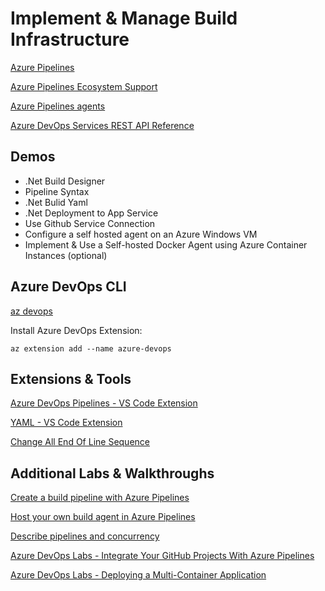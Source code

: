 # Implement & Manage Build Infrastructure

[Azure Pipelines](https://docs.microsoft.com/en-us/azure/devops/pipelines/get-started/key-pipelines-concepts?view=azure-devops)

[Azure Pipelines Ecosystem Support](https://docs.microsoft.com/en-us/azure/devops/pipelines/ecosystems/ecosystems?view=azure-devops)

[Azure Pipelines agents](https://docs.microsoft.com/en-us/azure/devops/pipelines/agents/agents?view=azure-devops&tabs=browser)

[Azure DevOps Services REST API Reference](https://docs.microsoft.com/en-us/rest/api/azure/devops/?view=azure-devops-rest-6.1)

## Demos

-   .Net Build Designer
-   Pipeline Syntax
-   .Net Bulid Yaml
-   .Net Deployment to App Service
-   Use Github Service Connection
-   Configure a self hosted agent on an Azure Windows VM
-   Implement & Use a Self-hosted Docker Agent using Azure Container Instances (optional)

## Azure DevOps CLI

[az devops](https://docs.microsoft.com/en-us/cli/azure/devops?view=azure-cli-latest)

Install Azure DevOps Extension:

```
az extension add --name azure-devops
```

## Extensions & Tools

[Azure DevOps Pipelines - VS Code Extension](https://marketplace.visualstudio.com/items?itemName=ms-azure-devops.azure-pipelines)

[YAML - VS Code Extension](https://marketplace.visualstudio.com/items?itemName=redhat.vscode-yaml)

[Change All End Of Line Sequence](https://marketplace.visualstudio.com/items?itemName=vs-publisher-1448185.keyoti-changeallendoflinesequence)

## Additional Labs & Walkthroughs

[Create a build pipeline with Azure Pipelines](https://docs.microsoft.com/en-us/learn/modules/create-a-build-pipeline/)

[Host your own build agent in Azure Pipelines](https://docs.microsoft.com/en-us/learn/modules/host-build-agent/)

[Describe pipelines and concurrency](https://docs.microsoft.com/en-us/learn/modules/describe-pipelines-concurrency/)

[Azure DevOps Labs - Integrate Your GitHub Projects With Azure Pipelines](https://www.azuredevopslabs.com/labs/azuredevops/github-integration/)

[Azure DevOps Labs - Deploying a Multi-Container Application](https://azuredevopslabs.com/labs/vstsextend/kubernetes/)
